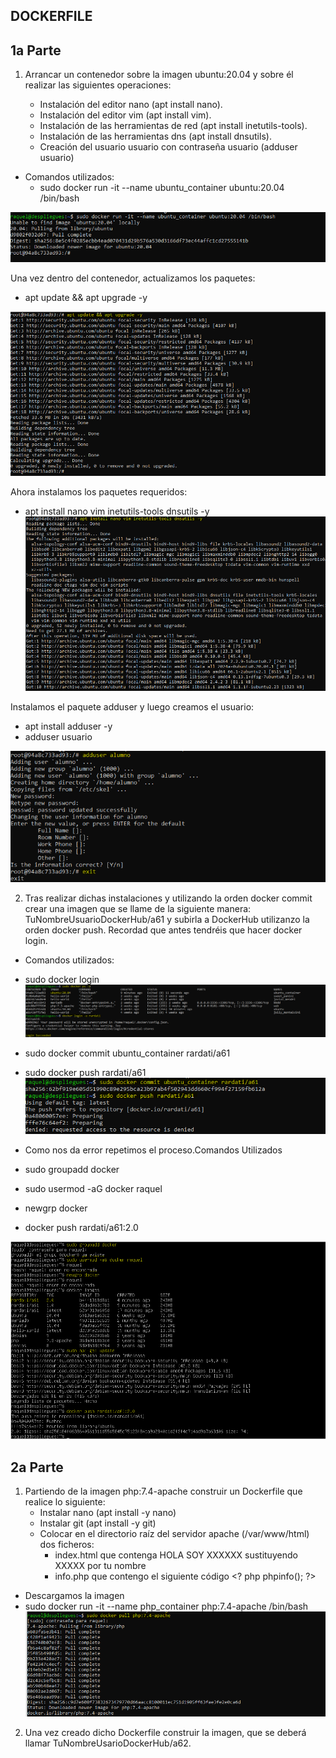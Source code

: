 ## DOCKERFILE ##

## 1a Parte

1. Arrancar un contenedor sobre la imagen ubuntu:20.04 y sobre él realizar las siguientes operaciones:

    - Instalación del editor nano (apt install nano).
    - Instalación del editor vim (apt install vim).
    - Instalación de las herramientas de red (apt install inetutils-tools).
    - Instalación de las herramientas dns (apt install dnsutils).
    - Creación del usuario usuario con contraseña usuario (adduser usuario)


- Comandos utilizados:
    - sudo docker run -it --name ubuntu_container ubuntu:20.04 /bin/bash

![Paso1a.png](https://github.com/Rardati/Despliegue/blob/main/Docker/Ejercicio10/Paso1a.png)

Una vez dentro del contenedor, actualizamos los paquetes: 
- apt update && apt upgrade -y

![Paso1b.png](https://github.com/Rardati/Despliegue/blob/main/Docker/Ejercicio10/Paso1b.png)

Ahora instalamos los paquetes requeridos: 
- apt install nano vim inetutils-tools dnsutils -y
![Paso1c.png](https://github.com/Rardati/Despliegue/blob/main/Docker/Ejercicio10/Paso1c.png)



Instalamos el paquete adduser y luego creamos el usuario:
- apt install adduser -y
- adduser usuario

![Paso1d.png](https://github.com/Rardati/Despliegue/blob/main/Docker/Ejercicio10/Paso1d.png)






2. Tras realizar dichas instalaciones y utilizando la orden docker commit crear una imagen que se llame de la siguiente manera: TuNombreUsuarioDockerHub/a61 y subirla a DockerHub utilizanzo la orden docker push. Recordad que antes tendréis que hacer docker login.

- Comandos utilizados:
- sudo docker login
![Paso2a.png](https://github.com/Rardati/Despliegue/blob/main/Docker/Ejercicio10/Paso2a.png)


- sudo docker commit ubuntu_container rardati/a61
- sudo docker push rardati/a61
![Paso2b.png](https://github.com/Rardati/Despliegue/blob/main/Docker/Ejercicio10/Paso2b.png)



-  Como nos da error repetimos el proceso.Comandos Utilizados
- sudo groupadd docker
- sudo usermod -aG docker raquel
- newgrp docker
- docker push rardati/a61:2.0

![Paso2c.png](https://github.com/Rardati/Despliegue/blob/main/Docker/Ejercicio10/Paso2c.png)



## 2a Parte

1. Partiendo de la imagen php:7.4-apache construir un Dockerfile que realice lo siguiente:
    - Instalar nano (apt install -y nano)
    - Instalar git (apt install -y git)
    - Colocar en el directorio raíz del servidor apache (/var/www/html) dos ficheros:
        - index.html que contenga HOLA SOY XXXXXX sustituyendo XXXXX por tu nombre
        - info.php que contengo el siguiente código &lt;? php phpinfo(); ?>



- Descargamos la imagen
- sudo docker run -it --name php_container php:7.4-apache /bin/bash 
![Imagenphp.png](https://github.com/Rardati/Despliegue/blob/main/Docker/Ejercicio10/Imagenphp.png)


2. Una vez creado dicho Dockerfile construir la imagen, que se deberá llamar TuNombreUsarioDockerHub/a62.